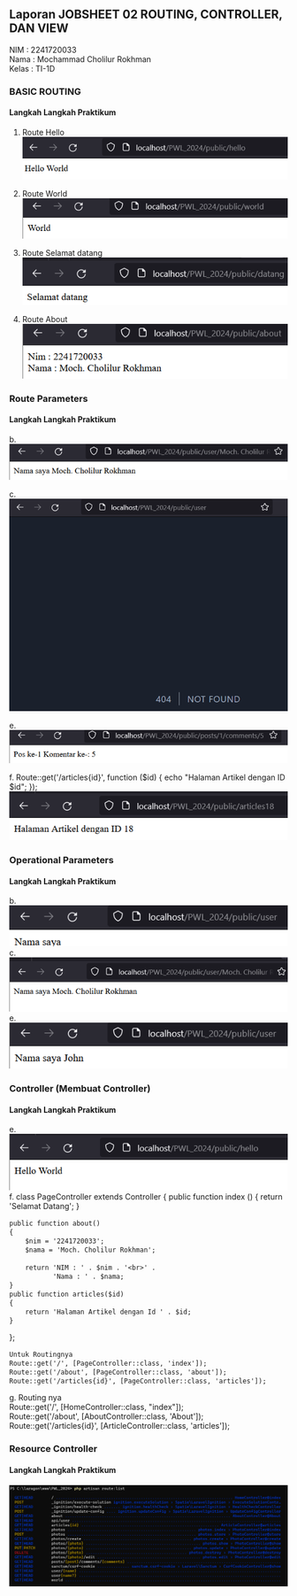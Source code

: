 ## Laporan JOBSHEET 02 ROUTING, CONTROLLER, DAN VIEW

NIM : 2241720033 <br>
Nama : Mochammad Cholilur Rokhman <br>
Kelas : TI-1D

### BASIC ROUTING

#### Langkah Langkah Praktikum

1. Route Hello <br>
   <img src = "public/screenshot/1.png">

2. Route World <br>
   <img src = "public/screenshot/2.png">

3. Route Selamat datang <br>
   <img src = "public/screenshot/3.png">

4. Route About <br>
   <img src = "public/screenshot/4.png">

### Route Parameters

#### Langkah Langkah Praktikum

b. <img src = "public/screenshot/5.png">

c. <img src = "public/screenshot/6.png">

e. <img src = "public/screenshot/7.png">

f. Route::get('/articles{id}', function ($id) {
echo "Halaman Artikel dengan ID $id";
}); <br>
<img src = "public/screenshot/8.png">

### Operational Parameters

#### Langkah Langkah Praktikum

b. <img src = "public/screenshot/9.png">
c. <img src = "public/screenshot/10.png">
e. <img src = "public/screenshot/11.png">

### Controller (Membuat Controller)

#### Langkah Langkah Praktikum

e. <img src = "public/screenshot/12.png"> 
f. class PageController extends Controller
{
    public function index ()
    {
        return 'Selamat Datang';
    }

    public function about()
    {
        $nim = '2241720033';
        $nama = 'Moch. Cholilur Rokhman';

        return 'NIM : ' . $nim . '<br>' .
               'Nama : ' . $nama;
    }
    public function articles($id)
    {
        return 'Halaman Artikel dengan Id ' . $id;
    }

};

    Untuk Routingnya 
    Route::get('/', [PageController::class, 'index']);
    Route::get('/about', [PageController::class, 'about']);
    Route::get('/articles{id}', [PageController::class, 'articles']);

g.  Routing nya <br>
    Route::get('/', [HomeController::class, "index"]); <br>
    Route::get('/about', [AboutController::class, 'About']); <br>
    Route::get('/articles{id}', [ArticleController::class, 'articles']);



###  Resource Controller

#### Langkah Langkah Praktikum

 <img src = "public/screenshot/13.png"> 